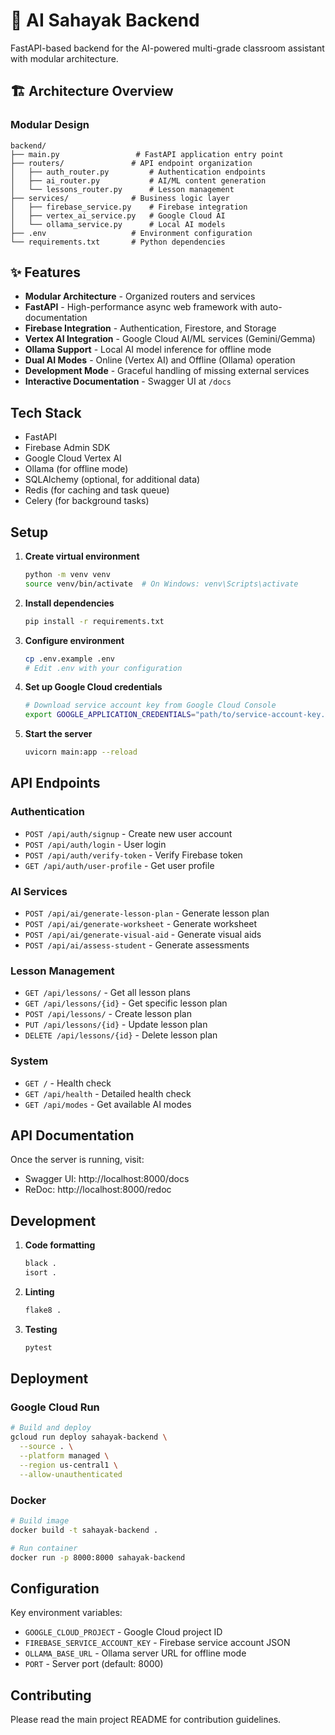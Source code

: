 # 🚀 AI Sahayak Backend

FastAPI-based backend for the AI-powered multi-grade classroom assistant with modular architecture.

## 🏗️ Architecture Overview

### Modular Design
```
backend/
├── main.py                 # FastAPI application entry point
├── routers/               # API endpoint organization
│   ├── auth_router.py         # Authentication endpoints
│   ├── ai_router.py           # AI/ML content generation
│   └── lessons_router.py      # Lesson management
├── services/              # Business logic layer
│   ├── firebase_service.py    # Firebase integration
│   ├── vertex_ai_service.py   # Google Cloud AI
│   └── ollama_service.py      # Local AI models
├── .env                   # Environment configuration
└── requirements.txt       # Python dependencies
```

## ✨ Features

- **Modular Architecture** - Organized routers and services
- **FastAPI** - High-performance async web framework with auto-documentation
- **Firebase Integration** - Authentication, Firestore, and Storage
- **Vertex AI Integration** - Google Cloud AI/ML services (Gemini/Gemma)
- **Ollama Support** - Local AI model inference for offline mode
- **Dual AI Modes** - Online (Vertex AI) and Offline (Ollama) operation
- **Development Mode** - Graceful handling of missing external services
- **Interactive Documentation** - Swagger UI at `/docs`

## Tech Stack

- FastAPI
- Firebase Admin SDK
- Google Cloud Vertex AI
- Ollama (for offline mode)
- SQLAlchemy (optional, for additional data)
- Redis (for caching and task queue)
- Celery (for background tasks)

## Setup

1. **Create virtual environment**
   ```bash
   python -m venv venv
   source venv/bin/activate  # On Windows: venv\Scripts\activate
   ```

2. **Install dependencies**
   ```bash
   pip install -r requirements.txt
   ```

3. **Configure environment**
   ```bash
   cp .env.example .env
   # Edit .env with your configuration
   ```

4. **Set up Google Cloud credentials**
   ```bash
   # Download service account key from Google Cloud Console
   export GOOGLE_APPLICATION_CREDENTIALS="path/to/service-account-key.json"
   ```

5. **Start the server**
   ```bash
   uvicorn main:app --reload
   ```

## API Endpoints

### Authentication
- `POST /api/auth/signup` - Create new user account
- `POST /api/auth/login` - User login
- `POST /api/auth/verify-token` - Verify Firebase token
- `GET /api/auth/user-profile` - Get user profile

### AI Services
- `POST /api/ai/generate-lesson-plan` - Generate lesson plan
- `POST /api/ai/generate-worksheet` - Generate worksheet
- `POST /api/ai/generate-visual-aid` - Generate visual aids
- `POST /api/ai/assess-student` - Generate assessments

### Lesson Management
- `GET /api/lessons/` - Get all lesson plans
- `GET /api/lessons/{id}` - Get specific lesson plan
- `POST /api/lessons/` - Create lesson plan
- `PUT /api/lessons/{id}` - Update lesson plan
- `DELETE /api/lessons/{id}` - Delete lesson plan

### System
- `GET /` - Health check
- `GET /api/health` - Detailed health check
- `GET /api/modes` - Get available AI modes

## API Documentation

Once the server is running, visit:
- Swagger UI: http://localhost:8000/docs
- ReDoc: http://localhost:8000/redoc

## Development

1. **Code formatting**
   ```bash
   black .
   isort .
   ```

2. **Linting**
   ```bash
   flake8 .
   ```

3. **Testing**
   ```bash
   pytest
   ```

## Deployment

### Google Cloud Run
```bash
# Build and deploy
gcloud run deploy sahayak-backend \
  --source . \
  --platform managed \
  --region us-central1 \
  --allow-unauthenticated
```

### Docker
```bash
# Build image
docker build -t sahayak-backend .

# Run container
docker run -p 8000:8000 sahayak-backend
```

## Configuration

Key environment variables:
- `GOOGLE_CLOUD_PROJECT` - Google Cloud project ID
- `FIREBASE_SERVICE_ACCOUNT_KEY` - Firebase service account JSON
- `OLLAMA_BASE_URL` - Ollama server URL for offline mode
- `PORT` - Server port (default: 8000)

## Contributing

Please read the main project README for contribution guidelines.
